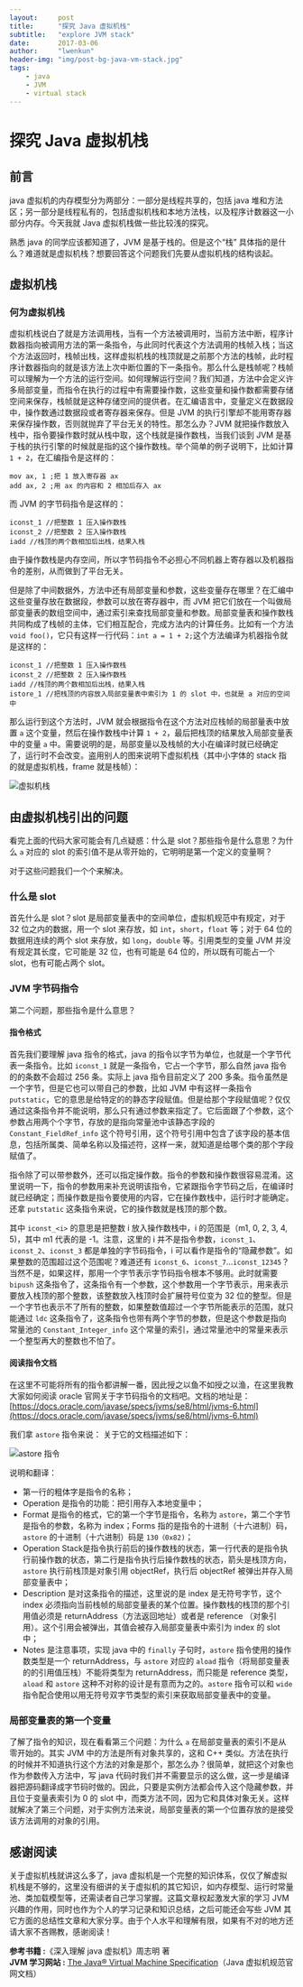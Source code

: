 ```yaml
---
layout:     post
title:      "探究 Java 虚拟机栈"
subtitle:   "explore JVM stack"
date:       2017-03-06
author:     "lwenkun"
header-img: "img/post-bg-java-vm-stack.jpg"
tags:
    - java
    - JVM
    - virtual stack
---
```



# 探究 Java 虚拟机栈 #
## 前言 ##
java 虚拟机的内存模型分为两部分：一部分是线程共享的，包括 java 堆和方法区；另一部分是线程私有的，包括虚拟机栈和本地方法栈，以及程序计数器这一小部分内存。今天我就 Java 虚拟机栈做一些比较浅的探究。

熟悉 java 的同学应该都知道了，JVM 是基于栈的。但是这个“栈” 具体指的是什么？难道就是虚拟机栈？想要回答这个问题我们先要从虚拟机栈的结构谈起。

## 虚拟机栈 ##
### 何为虚拟机栈 ###
 虚拟机栈说白了就是方法调用栈，当有一个方法被调用时，当前方法中断，程序计数器指向被调用方法的第一条指令，与此同时代表这个方法调用的栈帧入栈；当这个方法返回时，栈帧出栈，这样虚拟机栈的栈顶就是之前那个方法的栈帧，此时程序计数器指向的就是该方法上次中断位置的下一条指令。那么什么是栈帧呢？栈帧可以理解为一个方法的运行空间。如何理解运行空间？我们知道，方法中会定义许多局部变量，而指令在执行的过程中有需要操作数，这些变量和操作数都需要存储空间来保存，栈帧就是这种存储空间的提供者。在汇编语言中，变量定义在数据段中，操作数通过数据段或者寄存器来保存。但是 JVM 的执行引擎却不能用寄存器来保存操作数，否则就抛弃了平台无关的特性。那怎么办？JVM 就把操作数放入栈中，指令要操作数时就从栈中取，这个栈就是操作数栈，当我们谈到 JVM 是基于栈的执行引擎的时候就是指的这个操作数栈。举个简单的例子说明下，比如计算 `1 + 2`，在汇编指令是这样的：

```armasm
mov ax, 1 ;把 1 放入寄存器 ax
add ax, 2 ;用 ax 的内容和 2 相加后存入 ax
```

而 JVM 的字节码指令是这样的：

```armasm
iconst_1 //把整数 1 压入操作数栈
iconst_2 //把整数 2 压入操作数栈
iadd //栈顶的两个数相加后出栈，结果入栈
```

由于操作数栈是内存空间，所以字节码指令不必担心不同机器上寄存器以及机器指令的差别，从而做到了平台无关。

但是除了中间数据外，方法中还有局部变量和参数，这些变量存在哪里？在汇编中这些变量存放在数据段，参数可以放在寄存器中，而 JVM 把它们放在一个叫做局部变量表的数组空间中，通过索引来查找局部变量和参数。局部变量表和操作数栈共同构成了栈帧的主体，它们相互配合，完成方法内的计算任务。比如有一个方法 `void foo()`，它只有这样一行代码：`int a = 1 + 2;`这个方法编译为机器指令就是这样的：

```armasm
iconst_1 //把整数 1 压入操作数栈
iconst_2 //把整数 2 压入操作数栈
iadd //栈顶的两个数相加后出栈，结果入栈
istore_1 //把栈顶的内容放入局部变量表中索引为 1 的 slot 中，也就是 a 对应的空间中
```

那么运行到这个方法时，JVM 就会根据指令在这个方法对应栈帧的局部量表中放置 `a` 这个变量，然后在操作数栈中计算 `1 + 2`，最后把栈顶的结果放入局部变量表中的变量 `a` 中。需要说明的是，局部变量以及栈帧的大小在编译时就已经确定了，运行时不会改变。盗用别人的图来说明下虚拟机栈（其中小字体的 stack 指的就是虚拟机栈，frame 就是栈帧）：

![虚拟机栈](/img/in-post/post_java_vm_stack/vm_stack.png)

## 由虚拟机栈引出的问题 ##

看完上面的代码大家可能会有几点疑惑：什么是 slot？那些指令是什么意思？为什么 `a` 对应的 slot 的索引值不是从零开始的，它明明是第一个定义的变量啊？

对于这些问题我们一个个来解决。

### 什么是 slot ###

首先什么是 slot？slot 是局部变量表中的空间单位，虚拟机规范中有规定，对于 32 位之内的数据，用一个 slot 来存放，如 `int`，`short`，`float` 等；对于 64 位的数据用连续的两个 slot 来存放，如 `long`，`double` 等。引用类型的变量 JVM 并没有规定其长度，它可能是 32 位，也有可能是 64 位的，所以既有可能占一个 slot，也有可能占两个 slot。

### JVM 字节码指令 ###
第二个问题，那些指令是什么意思？

#### 指令格式 ####
首先我们要理解 java 指令的格式，java 的指令以字节为单位，也就是一个字节代表一条指令。比如 `iconst_1` 就是一条指令，它占一个字节，那么自然 java 指令的的条数不会超过 256 条。实际上 java 指令目前定义了 200 多条。指令虽然是一个字节，但是它也可以带自己的参数，比如 JVM 中有这样一条指令 `putstatic`，它的意思是给特定的的静态字段赋值。但是给那个字段赋值呢？仅仅通过这条指令并不能说明，那么只有通过参数来指定了。它后面跟了个参数，这个参数占用两个个字节，存放的是指向常量池中该静态字段的 `Constant_FieldRef_info` 这个符号引用，这个符号引用中包含了该字段的基本信息，包括所属类、简单名称以及描述符，这样一来，就知道是给哪个类的那个字段赋值了。

指令除了可以带参数外，还可以指定操作数。指令的参数和操作数很容易混淆。这里说明一下，指令的参数用来补充说明该指令，它紧跟指令字节码之后，在编译时就已经确定；而操作数是指令要使用的内容，它在操作数栈中，运行时才能确定。还拿 `putstatic` 这条指令来说，它的操作数就是栈顶的那个数。

其中 `iconst_<i>` 的意思是把整数 i 放入操作数栈中，i 的范围是（m1, 0, 2, 3, 4, 5)，其中 m1 代表的是 -1。注意，这里的 i 并不是指令参数，`iconst_1`、`iconst_2`、`iconst_3` 都是单独的字节码指令，i 可以看作是指令的“隐藏参数”。如果整数的范围超过这个范围呢？难道还有 `iconst_6`、`iconst_7`...`iconst_12345`？当然不是，如果这样，那用一个字节表示字节码指令根本不够用。此时就需要 `bipush` 这条指令了，这条指令有一个参数，这个参数用一个字节表示，用来表示要放入栈顶的那个整数，该整数放入栈顶时会扩展符号位变为 32 位的整型。但是一个字节也表示不了所有的整数，如果整数值超过一个字节所能表示的范围，就只能通过 `ldc` 这条指令了，这条指令也带有两个字节的参数，但是这个参数是指向常量池的 `Constant_Integer_info` 这个常量的索引，通过常量池中的常量来表示一个整型再大的整数也不怕了。

#### 阅读指令文档 ####
在这里不可能将所有的指令都讲解一番，因此授之以鱼不如授之以渔，在这里我教大家如何阅读 oracle 官网关于字节码指令的文档吧。文档的地址是：[https://docs.oracle.com/javase/specs/jvms/se8/html/jvms-6.html](https://docs.oracle.com/javase/specs/jvms/se8/html/jvms-6.html)

我们拿 `astore` 指令来说：
关于它的文档描述如下：

![astore 指令](/img/in-post/post_java_vm_stack/java_instruction_astore.png)

说明和翻译：

- 第一行的粗体字是指令的名称；
- Operation 是指令的功能：把引用存入本地变量中；
- Format 是指令的格式，它的第一个字节是指令，名称为 `astore`，第二个字节是指令的参数，名称为 index；Forms 指的是指令的十进制（十六进制）码，`astore` 的十进制（十六进制）码是 `130（0x82)`；
- Operation Stack是指令执行前后的操作数栈的状态，第一行代表的是指令执行前操作数的状态，第二行是指令执行后操作数栈的状态，箭头是栈顶方向，`astore` 执行前栈顶是对象引用 objectRef，执行后 objectRef 被弹出并存入局部变量表中；
- Description 是对这条指令的描述，这里说的是 index 是无符号字节，这个 index 必须指向当前栈帧的局部变量表的某个位置。操作数栈的栈顶的那个引用值必须是 returnAddress（方法返回地址）或者是 reference （对象引用）。这个引用会被弹出，其值会被存入局部变量表中索引为 index 的 slot 中；
- Notes 是注意事项，实现 java 中的 `finally` 子句时，`astore` 指令使用的操作数类型是一个 returnAddress，与 `astore` 对应的 `aload` 指令（将局部变量表的的引用值压栈）不能将类型为 returnAddress，而只能是 reference 类型，`aload` 和 `astore` 这种不对称的设计是有意而为之的。`astore` 指令可以和 `wide` 指令配合使用以用无符号双字节类型的索引来获取局部变量表中的变量。

### 局部变量表的第一个变量 ###
了解了指令的知识，现在看看第三个问题：为什么 `a` 在局部变量表的索引不是从零开始的。其实 JVM  中的方法是所有对象共享的，这和 C++ 类似。方法在执行的时候并不知道执行这个方法的对象是那个，那怎么办？很简单，就把这个对象也作为参数传入方法中，写 java 代码时我们并不需要显示的这么做，这一步是编译器把源码翻译成字节码时做的。因此，只要是实例方法都会传入这个隐藏参数，并且位于变量表索引为 0 的 slot 中，而类方法不同，因为它和具体对象无关。这样就解决了第三个问题，对于实例方法来说，局部变量表的第一个位置存放的是接受该方法调用的对象的引用。

## 感谢阅读 ##
关于虚拟机栈就讲这么多了，java 虚拟机是一个完整的知识体系，仅仅了解虚拟机栈是不够的，这里没有细讲的关于虚拟机的其它知识，如内存模型、运行时常量池、类加载模型等，还需读者自己学习掌握。这篇文章权起激发大家的学习 JVM 兴趣的作用，同时也作为个人的学习记录和知识总结，之后可能还会写些 JVM 其它方面的总结性文章和大家分享。由于个人水平和理解有限，如果有不对的地方还请大家不吝赐教，感谢阅读！

<b> 参考书籍 :</b>《深入理解 java 虚拟机》周志明 著  
<b> JVM 学习网站 :</b> [The Java® Virtual Machine Specification](https://docs.oracle.com/javase/specs/jvms/se8/html/index.html)（Java 虚拟机规范官网文档）
